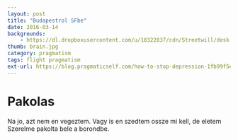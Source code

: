 ```yaml
---
layout: post
title: "Budapestrol SFbe"
date: 2016-03-14
backgrounds:
    - https://dl.dropboxusercontent.com/u/18322837/cdn/Streetwill/desk.jpeg
thumb: brain.jpg
category: pragmatism
tags: flight pragmatism
ext-url: https://blog.pragmaticself.com/how-to-stop-depression-1fb99f5eed63#.qlpwy6kgn
---
```


# Pakolas

Na jo, azt nem en vegeztem. Vagy is en szedtem ossze mi kell, de eletem Szerelme pakolta bele a borondbe.
